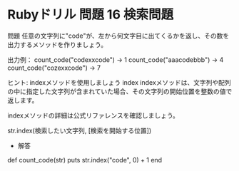 # Rubyドリル 問題 16 検索問題

問題
任意の文字列に"code"が、左から何文字目に出てくるかを返し、その数を出力するメソッドを作りましょう。

出力例：
count_code("codexxcode") → 1
count_code("aaacodebbb") → 4
count_code("cozexxcode") → 7

ヒント: indexメソッドを使用しましょう
 index
indexメソッドは、文字列や配列の中に指定した文字列が含まれていた場合、その文字列の開始位置を整数の値で返します。

indexメソッドの詳細は公式リファレンスを確認しましょう。

str.index(検索したい文字列, [検索を開始する位置])

- 解答

def count_code(str)
  puts str.index("code", 0) + 1
end